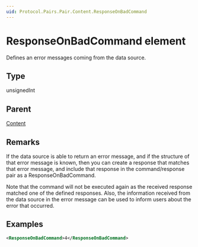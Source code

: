 ```yaml
---
uid: Protocol.Pairs.Pair.Content.ResponseOnBadCommand
---
```


# ResponseOnBadCommand element

Defines an error messages coming from the data source.

## Type

unsignedInt

## Parent

[Content](xref:Protocol.Pairs.Pair.Content)

## Remarks

If the data source is able to return an error message, and if the structure of that error message is known, then you can create a response that matches that error message, and include that response in the command/response pair as a ResponseOnBadCommand.

Note that the command will not be executed again as the received response matched one of the defined responses. Also, the information received from the data source in the error message can be used to inform users about the error that occurred.

## Examples

```xml
<ResponseOnBadCommand>4</ResponseOnBadCommand>
```

